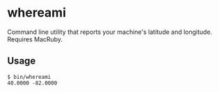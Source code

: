 # whereami

Command line utility that reports your machine's latitude and longitude. Requires MacRuby.

## Usage

    $ bin/whereami
    40.0000 -82.0000
